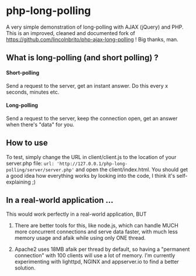 # php-long-polling

A very simple demonstration of long-polling with AJAX (jQuery) and PHP.
This is an improved, cleaned and documented fork of https://github.com/lincolnbrito/php-ajax-long-polling !
Big thanks, man.

## What is long-polling (and short polling) ?

#### Short-polling

Send a request to the server, get an instant answer. Do this every x seconds, minutes etc.

#### Long-polling

Send a request to the server, keep the connection open, get an answer when there's "data" for you.

## How to use

To test, simply change the URL in client/client.js to the location of your server.php file:
`url: 'http://127.0.0.1/php-long-polling/server/server.php'` and open the client/index.html.
You should get a good idea how everything works by looking into the code, I think it's self-explaining ;)

## In a real-world application ...

This would work perfectly in a real-world application, BUT

1. There are better tools for this, like node.js, which can handle MUCH more concurrent connections and serve
data faster, with much less memory usage and afaik while using only ONE thread.

2. Apache2 uses 18MB afaik per thread by default, so having a "permanent connection" with 100 clients will use a lot
of memory. I'm currently experimenting with lighttpd, NGINX and appserver.io to find a better solution.
